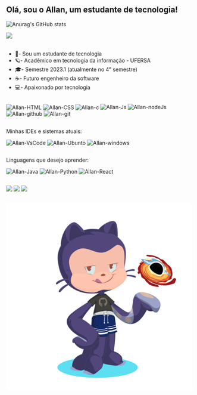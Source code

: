 ## Olá, sou o Allan, um estudante de tecnologia!

<div align="left">
  
  ![Anurag's GitHub stats](https://github-readme-stats.vercel.app/api?username=Allan-Gabriell&show_icons=true&theme=dark)

  <img height="180em" src="https://github-readme-stats.vercel.app/api/top-langs/?username=Allan-Gabriell&layout=compact&langs=16&theme=dark"/>
<div>
  
</div>

  ##
  
  - 🌱- Sou um estudante de tecnologia
  - 🪐- Acadêmico em tecnologia da informação - UFERSA
  - 🎓- Semestre 2023.1 (atualmente no 4° semestre)
  - ☕- Futuro engenheiro da software
  - 💻- Apaixonado por tecnologia 
  
  ##
  
  <div style="display: inline_block">
    <img align="center" alt="Allan-HTML" height="30" width="30" src="https://icongr.am/devicon/html5-original.svg?size=148&color=currentColor">  
    <img align="center" alt="Allan-CSS" height="30" width="30" src="https://icongr.am/devicon/css3-original.svg?size=148&color=currentColor">
    <img align="center" alt="Allan-c" height="30" width="30" src="https://icongr.am/devicon/c-original.svg?size=148&color=currentColor">   
    <img aling="center" alt="Allan-Js" height="30" width="30" src="https://cdn.jsdelivr.net/gh/devicons/devicon/icons/javascript/javascript-original.svg">
    <img aling="center" alt="Allan-nodeJs" height="30" width="30" src="https://cdn.jsdelivr.net/gh/devicons/devicon/icons/nodejs/nodejs-original.svg">
    <img aling="center" alt="Allan-github" height="30" width="30" src="https://img.icons8.com/external-tal-revivo-bold-tal-revivo/48/FFFFFF/external-github-with-cat-logo-an-online-community-for-software-development-logo-bold-tal-revivo.png" alt="external-github-with-cat-logo-an-online-community-for-software-development-logo-bold-tal-revivo">
    <img aling="center" alt="Allan-git" height="30" width="30" src="https://cdn.jsdelivr.net/gh/devicons/devicon/icons/git/git-original.svg">
  </div>
  
  ##

  Minhas IDEs e sistemas atuais: 
  <div style="display": inline_block>
     <img aling="center" alt="Allan-VsCode" height="30" width="45" src="https://cdn.jsdelivr.net/gh/devicons/devicon/icons/vscode/vscode-original.svg">
      <img aling="center" alt="Allan-Ubunto" height="30" width="30" src="https://cdn.jsdelivr.net/gh/devicons/devicon/icons/ubuntu/ubuntu-plain.svg">
      <img aling="center" alt="Allan-windows" height="30" width="40" src="https://cdn.jsdelivr.net/gh/devicons/devicon/icons/windows8/windows8-original.svg">
  </div>
  
  ##

  Linguagens que desejo aprender:

   <img aling="center" alt="Allan-Java" height="40" width="40" src="https://cdn.jsdelivr.net/gh/devicons/devicon/icons/java/java-original.svg"> <img aling="center" alt="Allan-Python" height="40" width="40" src="https://cdn.jsdelivr.net/gh/devicons/devicon/icons/python/python-original.svg"> <img aling="center" alt="Allan-React" height="40" width="40" src="https://img.icons8.com/ios/50/FFFFFF/react-native--v1.png"> 

   ##
  
  <div>
  <a href="https://instagram.com/__allanslv?igshid=ZDdkNTZiNTM" target="_blank"><img src="https://img.shields.io/badge/Instagram-E4405F?style=for-the-badge&logo=instagram&logoColor=white" target="_blank"></a>
  <a href = "mailto:allangabrieldev@gmail.com"><img src="https://img.shields.io/badge/Gmail-D14836?style=for-the-badge&logo=gmail&logoColor=white" alvo ="_blank"></a>
  <a href="https://www.linkedin.com/in/allan-gabrieldev/" target="_blank"><img src="https://img.shields.io/badge/LinkedIn-0077B5?style=for-the-badge&logo=linkedin&logoColor=white" target="_blank"></a> 
</div>

##

<img aling="center" alt="Allan" height="500" width="500" src="octocat-1701700003974.png"> 
